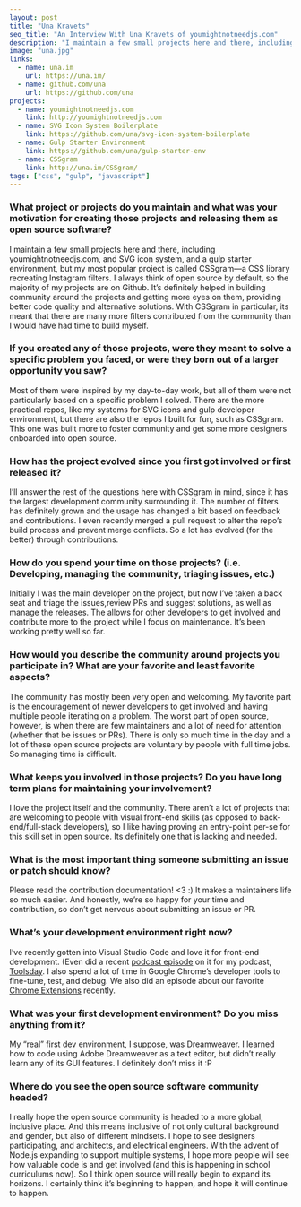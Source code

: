 ```yaml
---
layout: post
title: "Una Kravets"
seo_title: "An Interview With Una Kravets of youmightnotneedjs.com"
description: "I maintain a few small projects here and there, including youmightnotneedjs.com, and SVG icon system, and a gulp starter environment, but my most popular project is called CSSgram—a CSS library recreating Instagram filters."
image: "una.jpg"
links:
  - name: una.im
    url: https://una.im/
  - name: github.com/una
    url: https://github.com/una
projects:
  - name: youmightnotneedjs.com
    link: http://youmightnotneedjs.com
  - name: SVG Icon System Boilerplate
    link: https://github.com/una/svg-icon-system-boilerplate
  - name: Gulp Starter Environment
    link: https://github.com/una/gulp-starter-env
  - name: CSSgram
    link: http://una.im/CSSgram/
tags: ["css", "gulp", "javascript"]
---
```


### What project or projects do you maintain and what was your motivation for creating those projects and releasing them as open source software?

I maintain a few small projects here and there, including youmightnotneedjs.com, and SVG icon system, and a gulp starter environment, but my most popular project is called CSSgram—a CSS library recreating Instagram filters. I always think of open source by default, so the majority of my projects are on Github. It’s definitely helped in building community around the projects and getting more eyes on them, providing better code quality and alternative solutions. With CSSgram in particular, its meant that there are many more filters contributed from the community than I would have had time to build myself.

### If you created any of those projects, were they meant to solve a specific problem you faced, or were they born out of a larger opportunity you saw?

Most of them were inspired by my day-to-day work, but all of them were not particularly based on a specific problem I solved. There are the more practical repos, like my systems for SVG icons and gulp developer environment, but there are also the repos I built for fun, such as CSSgram. This one was built more to foster community and get some more designers onboarded into open source.
### How has the project evolved since you first got involved or first released it?

I’ll answer the rest of the questions here with CSSgram in mind, since it has the largest development community surrounding it. The number of filters has definitely grown and the usage has changed a bit based on feedback and contributions. I even recently merged a pull request to alter the repo’s build process and prevent merge conflicts. So a lot has evolved (for the better) through contributions.

### How do you spend your time on those projects? (i.e. Developing, managing the community, triaging issues, etc.)

Initially I was the main developer on the project, but now I’ve taken a back seat and triage the issues,review PRs and suggest solutions, as well as manage the releases. The allows for other developers to get involved and contribute more to the project while I focus on maintenance. It’s been working pretty well so far.

### How would you describe the community around projects you participate in? What are your favorite and least favorite aspects?

The community has mostly been very open and welcoming. My favorite part is the encouragement of newer developers to get involved and having multiple people iterating on a problem. The worst part of open source, however, is when there are few maintainers and a lot of need for attention (whether that be issues or PRs). There is only so much time in the day and a lot of these open source projects are voluntary by people with full time jobs. So managing time is difficult.

### What keeps you involved in those projects? Do you have long term plans for maintaining your involvement?

I love the project itself and the community. There aren’t a lot of projects that are welcoming to people with visual front-end skills (as opposed to back-end/full-stack developers), so I like having proving an entry-point per-se for this skill set in open source. Its definitely one that is lacking and needed.

### What is the most important thing someone submitting an issue or patch should know?

Please read the contribution documentation! <3 :) It makes a maintainers life so much easier. And honestly, we’re so happy for your time and contribution, so don’t get nervous about submitting an issue or PR.

### What’s your development environment right now?

I’ve recently gotten into Visual Studio Code and love it for front-end development. (Even did a recent [podcast episode](http://toolsday.io/episodes/vscode.html) on it for my podcast, [Toolsday](http://toolsday.io). I also spend a lot of time in Google Chrome’s developer tools to fine-tune, test, and debug. We also did an episode about our favorite [Chrome Extensions](http://toolsday.io/episodes/chromeextensions.html) recently.

### What was your first development environment? Do you miss anything from it?

My “real” first dev environment, I suppose, was Dreamweaver. I learned how to code using Adobe Dreamweaver as a text editor, but didn’t really learn any of its GUI features. I definitely don’t miss it :P

### Where do you see the open source software community headed?

I really hope the open source community is headed to a more global, inclusive place. And this means inclusive of not only cultural background and gender, but also of different mindsets. I hope to see designers participating, and architects, and electrical engineers. With the advent of Node.js expanding to support multiple systems, I hope more people will see how valuable code is and get involved (and this is happening in school curriculums now). So I think open source will really begin to expand its horizons. I certainly think it’s beginning to happen, and hope it will continue to happen.
